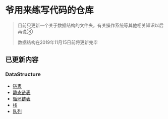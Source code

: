 # 爷用来练写代码的仓库
> 目前只更新一个关于数据结构的文件夹，有关操作系统等其他相关知识以后再说⑧
>
> 数据结构在2019年11月15日前将更新完毕

## 已更新内容

### DataStructure

- [链表](https://github.com/thatwys/DataStructurePractice/blob/master/DataStructure/linklist.c)
- [静态链表](https://github.com/thatwys/DataStructurePractice/blob/master/DataStructure/StaticLinkList.c)
- [循环链表](https://github.com/thatwys/DataStructurePractice/blob/master/DataStructure/CircleLinkList.c)
- [栈](https://github.com/thatwys/DataStructurePractice/blob/master/DataStructure/Stack.c)
- [队列](https://github.com/thatwys/DataStructurePractice/blob/master/DataStructure/Queue.c)

